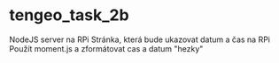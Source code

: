 # tengeo_task_2b

NodeJS server na RPi
Stránka, která bude ukazovat datum a čas na RPi
Použít moment.js a zformátovat cas a datum "hezky"
